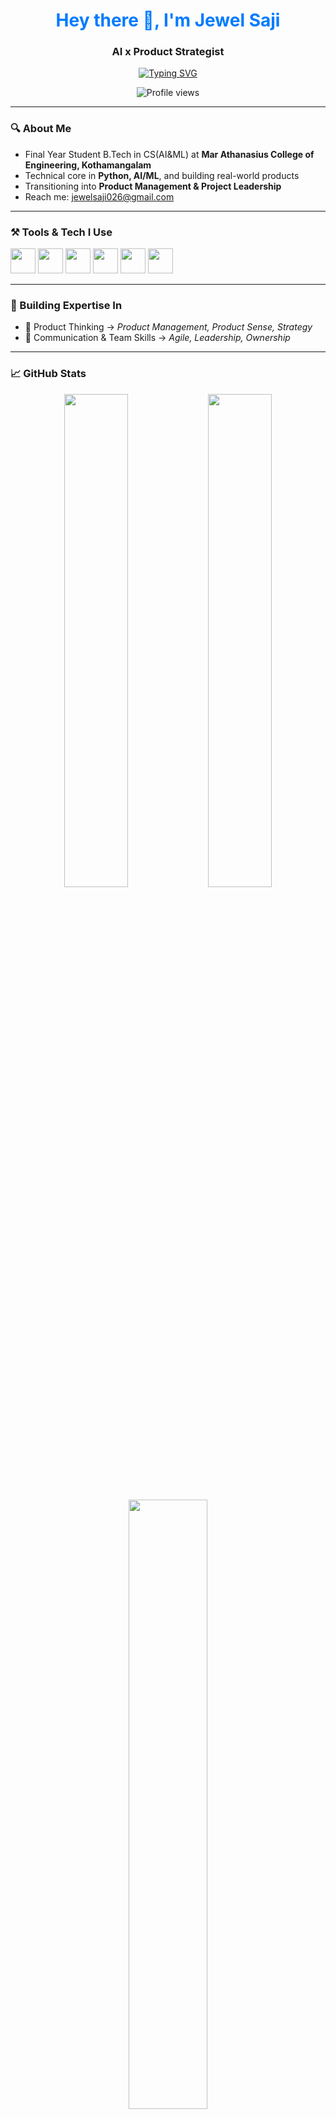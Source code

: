 <h1 align="center" style="color:#007BFF">Hey there 👋, I'm Jewel Saji</h1>
<h3 align="center">AI x Product Strategist </h3>

<p align="center">
  <a href="https://github.com/JewelSaji" target="_blank">
    <img src="https://readme-typing-svg.demolab.com?font=Fira+Code&size=22&pause=1000&color=00B2FF&center=true&vCenter=true&width=800&lines=Designing+products+that+learn+%26+adapt.;AI-native+thinker+with+PM+instincts.;Building+for+real+users%2C+not+just+metrics.;Frontend+UX.+Backend+Logic.+Product+Vision.;Evolving+at+the+intersection+of+Tech+%26+Business." alt="Typing SVG" />
  </a>
</p>


</p>

<p align="center">
  <img src="https://komarev.com/ghpvc/?username=JewelSaji&label=Profile%20views&color=0e75b6&style=flat" alt="Profile views" />
</p>

---

### 🔍 About Me

- Final Year Student B.Tech in CS(AI&ML) at **Mar Athanasius College of Engineering, Kothamangalam**
- Technical core in **Python, AI/ML**, and building real-world products
- Transitioning into **Product Management & Project Leadership**
- Reach me: [jewelsaji026@gmail.com](mailto:jewelsaji026@gmail.com)

---

### ⚒️ Tools & Tech I Use

<p align="left">
  <img src="https://cdn.jsdelivr.net/gh/devicons/devicon/icons/python/python-original.svg" width="40" height="40"/>
  <img src="https://cdn.jsdelivr.net/gh/devicons/devicon/icons/html5/html5-original.svg" width="40" height="40"/>
  <img src="https://cdn.jsdelivr.net/gh/devicons/devicon/icons/css3/css3-original.svg" width="40" height="40"/>
  <img src="https://cdn.jsdelivr.net/gh/devicons/devicon/icons/javascript/javascript-original.svg" width="40" height="40"/>
  <img src="https://cdn.jsdelivr.net/gh/devicons/devicon/icons/git/git-original.svg" width="40" height="40"/>
  <img src="https://www.vectorlogo.zone/logos/figma/figma-icon.svg" width="40" height="40"/>
</p>

---

### 🧭 Building Expertise In
- 📌 Product Thinking → *Product Management, Product Sense, Strategy*
- 📌 Communication & Team Skills → *Agile, Leadership, Ownership*

---

### 📈 GitHub Stats

<p align="center">
  <img src="https://github-readme-stats.vercel.app/api?username=JewelSaji&show_icons=true&theme=blue-green" width="45%" />
  <img src="https://github-readme-streak-stats.herokuapp.com/?user=JewelSaji&theme=blue-green" width="45%" />
</p>

<p align="center">
  <img src="https://github-readme-stats.vercel.app/api/top-langs/?username=JewelSaji&layout=compact&theme=blue-green" width="50%" />
</p>

---

### 🌐 Connect with Me

<p align="left">
  <a href="https://www.linkedin.com/in/jewel-saji/" target="_blank">
    <img align="center" src="https://cdn.jsdelivr.net/gh/devicons/devicon/icons/linkedin/linkedin-original.svg" height="30" width="30" />
  </a>
  &nbsp;&nbsp;
  <a href="mailto:jewelsaji026@gmail.com" target="_blank">
    <img align="center" src="https://cdn-icons-png.flaticon.com/512/732/732200.png" height="30" width="30" />
  </a>
</p>

---

### 💬 

> *“Clarity beats genius. I don’t chase complexity — I design for outcomes.”*  
